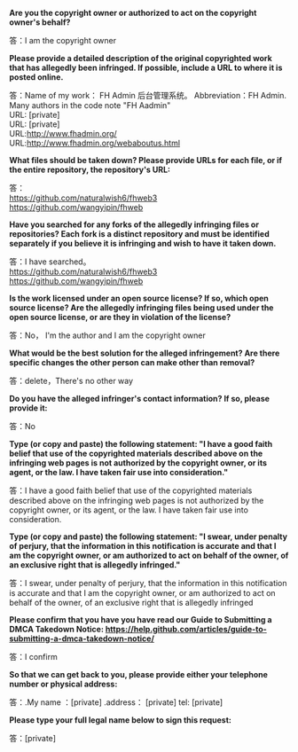 **Are you the copyright owner or authorized to act on the copyright owner's behalf?**

答：I am the copyright owner

**Please provide a detailed description of the original copyrighted work that has allegedly been infringed. If possible, include a URL to where it is posted online.**

答：Name of my work： FH Admin 后台管理系统。 Abbreviation：FH Admin. Many authors in the code note "FH Aadmin"   
URL: [private]      
URL: [private]  
URL:http://www.fhadmin.org/   
URL:http://www.fhadmin.org/webaboutus.html

**What files should be taken down? Please provide URLs for each file, or if the entire repository, the repository's URL:**

答：   
https://github.com/naturalwish6/fhweb3   
https://github.com/wangyipin/fhweb

**Have you searched for any forks of the allegedly infringing files or repositories? Each fork is a distinct repository and must be identified separately if you believe it is infringing and wish to have it taken down.**

答：I have searched。   
https://github.com/naturalwish6/fhweb3   
https://github.com/wangyipin/fhweb

**Is the work licensed under an open source license? If so, which open source license? Are the allegedly infringing files being used under the open source license, or are they in violation of the license?**

答：No， I'm the author and I am the copyright owner

**What would be the best solution for the alleged infringement? Are there specific changes the other person can make other than removal?**

答：delete，There's no other way

**Do you have the alleged infringer's contact information? If so, please provide it:**

答：No

**Type (or copy and paste) the following statement: "I have a good faith belief that use of the copyrighted materials described above on the infringing web pages is not authorized by the copyright owner, or its agent, or the law. I have taken fair use into consideration."**

答：I have a good faith belief that use of the copyrighted materials described above on the infringing web pages is not authorized by the copyright owner, or its agent, or the law. I have taken fair use into consideration.

**Type (or copy and paste) the following statement: "I swear, under penalty of perjury, that the information in this notification is accurate and that I am the copyright owner, or am authorized to act on behalf of the owner, of an exclusive right that is allegedly infringed."**

答：I swear, under penalty of perjury, that the information in this notification is accurate and that I am the copyright owner, or am authorized to act on behalf of the owner, of an exclusive right that is allegedly infringed

**Please confirm that you have you have read our Guide to Submitting a DMCA Takedown Notice: https://help.github.com/articles/guide-to-submitting-a-dmca-takedown-notice/**

答：I confirm

**So that we can get back to you, please provide either your telephone number or physical address:**

答：.My name ：[private] .address： [private] tel: [private]  

**Please type your full legal name below to sign this request:**

答：[private]
